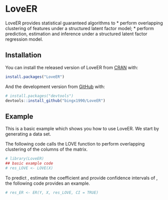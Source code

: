 
<!-- README.md is generated from README.Rmd. Please edit that file -->

# LoveER

<!-- badges: start -->
<!-- badges: end -->

LoveER provides statistical guaranteed algorithms to \* perform
overlapping clustering of features under a structured latent factor
model; \* perform prediction, estimation and inference under a
structured latent factor regression model.

## Installation

You can install the released version of LoveER from
[CRAN](https://CRAN.R-project.org) with:

``` r
install.packages("LoveER")
```

And the development version from [GitHub](https://github.com/) with:

``` r
# install.packages("devtools")
devtools::install_github("bingx1990/LoveER")
```

## Example

This is a basic example which shows you how to use LoveER. We start by
generating a data set.

The following code calls the LOVE function to perform overlapping
clustering of the columns of the matrix.

``` r
# library(LoveER)
## basic example code
# res_LOVE <- LOVE(X)
```

To predict , estimate the coefficient and provide confidence intervals
of , the following code provides an example.

``` r
# res_ER <- ER(Y, X, res_LOVE, CI = TRUE)
```
